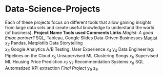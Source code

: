# Data-Science-Projects
Each of these projects focus on different tools that allow gaining insights from large data sets and create useful knowledge to understand the world (of business).
**Project Name                                 Tools used                                        Comments                                         Links**
_Magist: A good Eniac partner?_                SQL, Tableau, Google Slides                       Data-Driven Businesses                           [Magist](https://docs.google.com/presentation/d/1vjZm64lrYLSxO536k5KtUacvviiF7C_pxEN-e7iMY2o/edit?usp=sharing) 
_x<sub>2</sub>_                                Pandas, Matplotlib                                Data Storytelling        
_x<sub>3</sub>_                                Google Analytics                                  A/B Testing, User Experience
_x<sub>4</sub>_                                y<sub>4</sub>                                     Data Engineering: Pipelines on the Cloud
_x<sub>5</sub>_                                Unsupervised ML                                   Clustering Songs
_x<sub>6</sub>_                                Supervised ML                                     Housing Price Prediction
_x<sub>7</sub>_                                y<sub>7</sub>                                     Recommendation Systems
_x<sub>8</sub>_                                SQL                                               Automatized KPI extraction
_Final Project_                                y<sub>9</sub>                                     z<sub>9</sub>
